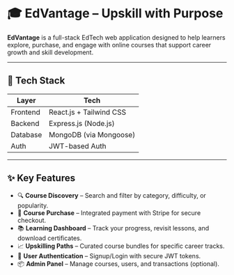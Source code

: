 ﻿# 🎓 EdVantage – Upskill with Purpose

**EdVantage** is a full-stack EdTech web application designed to help learners explore, purchase, and engage with online courses that support career growth and skill development.

---

## 🔧 Tech Stack

| Layer       | Tech                  |
|-------------|-----------------------|
| Frontend    | React.js + Tailwind CSS |
| Backend     | Express.js (Node.js)  |
| Database    | MongoDB (via Mongoose) |
| Auth        | JWT-based Auth        |

---

## ✨ Key Features

- 🔍 **Course Discovery** – Search and filter by category, difficulty, or popularity.
- 🛒 **Course Purchase** – Integrated payment with Stripe for secure checkout.
- 📚 **Learning Dashboard** – Track your progress, revisit lessons, and download certificates.
- 📈 **Upskilling Paths** – Curated course bundles for specific career tracks.
- 👤 **User Authentication** – Signup/Login with secure JWT tokens.
- 📦 **Admin Panel** – Manage courses, users, and transactions (optional).



